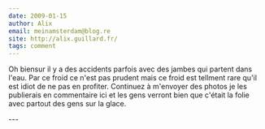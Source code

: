 ```yaml
---
date: 2009-01-15
author: Alix
email: meinamsterdam@blog.re
site: http://alix.guillard.fr/
tags: comment
---
```


<p>
Oh biensur il y a des accidents parfois avec des jambes qui partent dans l'eau. Par ce froid ce n'est pas prudent mais ce froid est tellment rare qu'il est idiot de ne pas en profiter. Continuez à m'envoyer des photos je les publierais en commentaire ici et les gens verront bien que c'était la folie avec partout des gens sur la glace.
</p>
---